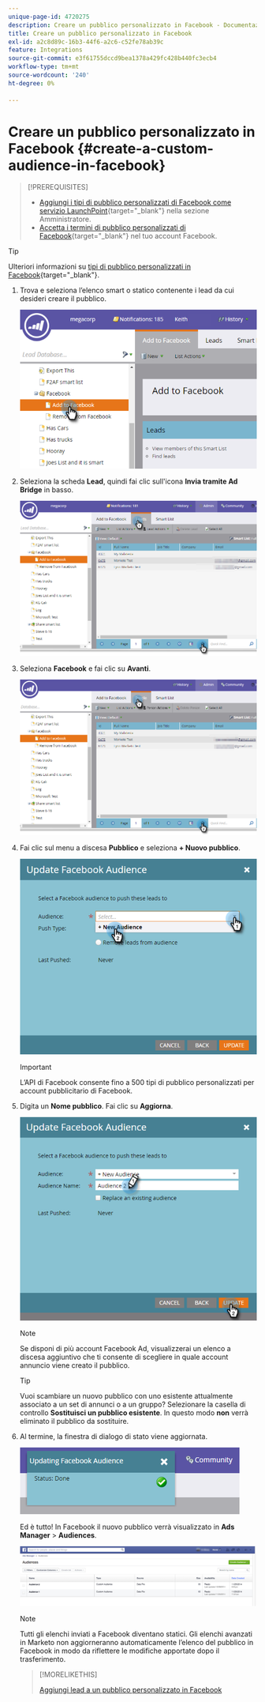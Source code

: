 ```yaml
---
unique-page-id: 4720275
description: Creare un pubblico personalizzato in Facebook - Documentazione di Marketo - Documentazione del prodotto
title: Creare un pubblico personalizzato in Facebook
exl-id: a2c8d89c-16b3-44f6-a2c6-c52fe78ab39c
feature: Integrations
source-git-commit: e3f61755dccd9bea1378a429fc428b440fc3ecb4
workflow-type: tm+mt
source-wordcount: '240'
ht-degree: 0%

---
```


# Creare un pubblico personalizzato in Facebook {#create-a-custom-audience-in-facebook}

>[!PREREQUISITES]
>
>* [Aggiungi i tipi di pubblico personalizzati di Facebook come servizio LaunchPoint](/help/marketo/product-docs/demand-generation/ad-network-integrations/add-facebook-custom-audiences-as-a-launchpoint-service.md){target="_blank"} nella sezione Amministratore.
>* [Accetta i termini di pubblico personalizzati di Facebook](https://www.facebook.com/ads/manage/customaudiences/tos.php){target="_blank"} nel tuo account Facebook.

>[!TIP]
>
>Ulteriori informazioni su [tipi di pubblico personalizzati in Facebook](https://www.facebook.com/help/341425252616329){target="_blank"}.

1. Trova e seleziona l’elenco smart o statico contenente i lead da cui desideri creare il pubblico.

   ![](assets/create-a-custom-audience-in-facebook-1.png)

1. Seleziona la scheda **Lead**, quindi fai clic sull&#39;icona **Invia tramite Ad Bridge** in basso.

   ![](assets/create-a-custom-audience-in-facebook-2.png)

1. Seleziona **Facebook** e fai clic su **Avanti**.

   ![](assets/create-a-custom-audience-in-facebook-3.png)

1. Fai clic sul menu a discesa **Pubblico** e seleziona **+ Nuovo pubblico**.

   ![](assets/create-a-custom-audience-in-facebook-4.png)

   >[!IMPORTANT]
   >
   >L’API di Facebook consente fino a 500 tipi di pubblico personalizzati per account pubblicitario di Facebook.

1. Digita un **Nome pubblico**. Fai clic su **Aggiorna**.

   ![](assets/create-a-custom-audience-in-facebook-5.png)

   >[!NOTE]
   >
   >Se disponi di più account Facebook Ad, visualizzerai un elenco a discesa aggiuntivo che ti consente di scegliere in quale account annuncio viene creato il pubblico.

   >[!TIP]
   >
   >Vuoi scambiare un nuovo pubblico con uno esistente attualmente associato a un set di annunci o a un gruppo? Selezionare la casella di controllo **Sostituisci un pubblico esistente**. In questo modo **non** verrà eliminato il pubblico da sostituire.

1. Al termine, la finestra di dialogo di stato viene aggiornata.

   ![](assets/create-a-custom-audience-in-facebook-6.png)

   Ed è tutto! In Facebook il nuovo pubblico verrà visualizzato in **Ads Manager** > **Audiences**.

   ![](assets/create-a-custom-audience-in-facebook-7.png)

   >[!NOTE]
   >
   >Tutti gli elenchi inviati a Facebook diventano statici. Gli elenchi avanzati in Marketo non aggiorneranno automaticamente l’elenco del pubblico in Facebook in modo da riflettere le modifiche apportate dopo il trasferimento.

   >[!MORELIKETHIS]
   >
   >[Aggiungi lead a un pubblico personalizzato in Facebook](/help/marketo/product-docs/demand-generation/facebook/add-leads-to-a-custom-audience-in-facebook.md)
